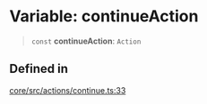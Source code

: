 # Variable: continueAction

> `const` **continueAction**: `Action`

## Defined in

[core/src/actions/continue.ts:33](https://github.com/ai16z/eliza/blob/f44765cf90f453d2ecf80e9a2e5e7bb6d1533f70/core/src/actions/continue.ts#L33)
